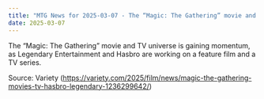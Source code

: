 ```yaml
---
title: "MTG News for 2025-03-07 - The “Magic: The Gathering” movie and TV universe i..."
date: 2025-03-07
---
```


The “Magic: The Gathering” movie and TV universe is gaining momentum, as Legendary Entertainment and Hasbro are working on a feature film and a TV series.

Source: Variety (https://variety.com/2025/film/news/magic-the-gathering-movies-tv-hasbro-legendary-1236299642/)

